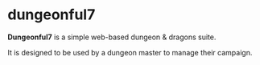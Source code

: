 # dungeonful7

**Dungeonful7** is a simple web-based dungeon & dragons suite.

It is designed to be used by a dungeon master to manage their campaign.